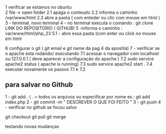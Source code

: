 1 verificar se estamos no obuntu    
2 file -> open folder 
2.1 apaga o conteudo 
2.2 informa o caminho /var/www/html
2.3 abre a pasta ( com enteder ou clic com mouse em html )
3 - terminal, novo terminal 
4 - no terminal executa o comando : git clone  LINK DO REPOSITORIO ( GITHUB) 
5 -informa o caminho : var/www/html/php_23
5.1 - abre essa pasta (com enter ou click no mouse em html


6 configurar o git ( git email e git name da pag 4 da apostila) 
7 - verificar se o apache esta rodando/ executando 
7.1 acessar o navegador com localhost ou 127.0.0.1 ( deve aparecer a configuração do apache )
7.2 sudo service apache2 status ( apache is running) 
7.3 sudo service apache2 start .
7.4 executar novamente os passos 7.1 e 7.2 


## para salvar no Github
1 - git add . ( . = todos os arquivos ou especificar por nome ex.: git add index.php
2 - git commit -m " DESCREVER O QUE FOI FEITO "
3 - git push 
4 - verificar no github se focou salvo 



git checkout 
git pull 
git merge 

testando novas mudanças

